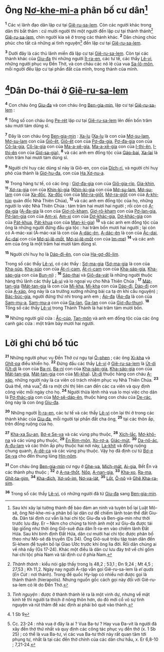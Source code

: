 # Ông [Nơ-khe-mi-a]() phân bố cư dân[^1-966ad6bd-5d46-40a2-82c8-196509e9312b]
<sup><b>1</b></sup> Các vị lãnh đạo dân lập cư tại [Giê-ru-sa-lem](). Còn các người khác trong dân thì bắt thăm : cứ mười người thì một người đến lập cư tại thành thánh[^2-966ad6bd-5d46-40a2-82c8-196509e9312b] [Giê-ru-sa-lem](), chín người kia sẽ ở trong các thành khác. <sup><b>2</b></sup> Dân chúng chúc phúc cho tất cả những ai tình nguyện[^3-966ad6bd-5d46-40a2-82c8-196509e9312b] đến lập cư tại [Giê-ru-sa-lem]().

<sup><b>3</b></sup> Dưới đây là các thủ lãnh miền đã lập cư tại [Giê-ru-sa-lem](). Còn tại các thành khác của [Giu-đa]() thì những người [Ít-ra-en](), các tư tế, các thầy [Lê-vi](), những người phục vụ Đền Thờ, và con cháu các nô lệ của vua [Sa-lô-môn](), mỗi người đều lập cư tại phần đất của mình, trong thành của mình.

# [^1@-966ad6bd-5d46-40a2-82c8-196509e9312b]Dân Do-thái ở [Giê-ru-sa-lem]()
<sup><b>4</b></sup> Con cháu ông [Giu-đa]() và con cháu ông [Ben-gia-min](), lập cư tại [Giê-ru-sa-lem]() :

<sup><b>6</b></sup> Tổng số con cháu ông [Pe-rét]() lập cư tại [Giê-ru-sa-lem]() lên đến bốn trăm sáu mươi tám dũng sĩ.

<sup><b>7</b></sup> Đây là con cháu ông [Ben-gia-min]() : [Xa-lu]() ([Xa-lu]() là con của [Mơ-su-lam](), [Mơ-su-lam]() con của [Giô-ết](), [Giô-ết]() con của [Pơ-đa-gia](), [Pơ-đa-gia]() con của [Cô-la-gia](), [Cô-la-gia]() con của [Ma-a-xê-gia](), [Ma-a-xê-gia]() con của [I-thi-ên](), [I-thi-ên]() con của [Giơ-sa-gia]()), <sup><b>8</b></sup> và các anh em đồng tộc của [Gáp-bai](), [Xa-lai]() là chín trăm hai mươi tám dũng sĩ.

<sup><b>9</b></sup> Người chỉ huy các dũng sĩ này là Giô-en, con của [Dích-ri](), và người chỉ huy phó của thành là [Giơ-hu-đa](), con của [Ha Xơ-nu-a]().

<sup><b>10</b></sup> Trong hàng tư tế, có các ông : [Giơ-đa-gia]() con của [Giô-gia-ríp](), [Gia-khin](), <sup><b>11</b></sup> [Xơ-ra-gia]() con của [Khin-ki-gia]() ([Khin-ki-gia]() con của [Mơ-su-lam](), [Mơ-su-lam]() con của [Xa-đốc](), [Xa-đốc]() con của [Mơ-ra-giốt](), [Mơ-ra-giốt]() con của [A-khi-túp]() quản đốc Nhà Thiên Chúa), <sup><b>12</b></sup> và các anh em đồng tộc của họ, những người lo việc Nhà Thiên Chúa : tám trăm hai mươi hai người ; rồi còn có [A-đa-gia]() ([A-đa-gia]() là con của [Giơ-rô-kham](), [Giơ-rô-kham]() con của [Pơ-lan-gia](), [Pơ-lan-gia]() con của [Am-xi](), [Am-xi]() con của [Dơ-khác-gia](), [Dơ-khác-gia]() con của [Pát-khua](), [Pát-khua]() con của [Man-ki-gia]()) <sup><b>13</b></sup> và các anh em đồng tộc của ông là những người đứng đầu gia tộc : hai trăm bốn mươi hai người ; lại còn có A-mác-xai (A-mác-xai là con của [A-dác-ên](), [A-dác-ên]() là con của [Ác-dai](), [Ác-dai]() con của [Mơ-si-lê-mốt](), [Mơ-si-lê-mốt]() con của [Im-me]()) <sup><b>14</b></sup> và các anh em của ông là một trăm hai mươi tám dũng sĩ.

<sup><b>15</b></sup> Người chỉ huy họ là [Dáp-đi-ên](), con của [Ha-gơ-đô-lim]().

Trong số các thầy [Lê-vi](), có các thầy : [Sơ-ma-gia]() ([Sơ-ma-gia]() là con của [Kha-súp](), [Kha-súp]() con của [Át-ri-cam](), [Át-ri-cam]() con của [Kha-sáp-gia](), [Kha-sáp-gia]() con của [Bun-ni]()) ; <sup><b>16</b></sup> [Sáp-thai]() và [Giô-da-vát]() là những người thuộc hàng thủ lãnh các thầy [Lê-vi]() và lo ngoại vụ cho Nhà Thiên Chúa ; <sup><b>17</b></sup> [Mát-tan-gia]() ([Mát-tan-gia]() là con của [Mi-kha](), [Mi-kha]() con của [Dáp-đi](), [Dáp-đi]() con của [A-xáp](), ông này là ca trưởng xướng những bài ca tạ ơn khi cầu nguyện) ; [Bác-búc-gia](), người đứng thứ nhì trong anh em ; [Áp-đa]() ([Áp-đa]() là con của [Sam-mu-a](), [Sam-mu-a]() con của [Ga-lan](), [Ga-lan]() con của [Giơ-đu-thun]()). <sup><b>18</b></sup> Tổng số các thầy [Lê-vi]() trong Thành Thánh là hai trăm tám mươi bốn.

<sup><b>19</b></sup> Những người giữ cửa : [Ắc-cúp](), [Tan-môn]() và anh em đồng tộc của các ông canh gác cửa : một trăm bảy mươi hai người.

# Lời ghi chú bổ túc
<sup><b>21</b></sup> Những người phục vụ Đền Thờ cư ngụ tại [Ô-phen]() ; các ông [Xi-kha]() và [Ghít-pa]() điều khiển họ. <sup><b>22</b></sup> Đứng đầu các thầy [Lê-vi]() ở [Giê-ru-sa-lem]() là [Út-di]() ([Út-di]() là con của [Ba-ni](), [Ba-ni]() con của [Kha-sáp-gia](), [Kha-sáp-gia]() con của [Mát-tan-gia](), [Mát-tan-gia]() con của [Mi-kha]()). [Út-di]() thuộc hàng con cháu [A-xáp](), những người này là ca viên có trách nhiệm phục vụ Nhà Thiên Chúa. <sup><b>23</b></sup> Quả thế, nhà vua[^5-966ad6bd-5d46-40a2-82c8-196509e9312b] đã ra một chỉ thị liên can đến các ca viên và quy định công việc mỗi ngày cho họ. <sup><b>24</b></sup> Người thừa lệnh nhà vua lo mọi việc cho dân là [Pơ-thác-gia]() con của [Mơ-sê-dáp-ên](), thuộc hàng con cháu của [De-rác](), ông này là con ông [Giu-đa]().

<sup><b>20</b></sup> Những người [Ít-ra-en](), các tư tế và các thầy [Lê-vi]() còn lại thì ở trong các thành khác của [Giu-đa](), mỗi người tại phần đất cha ông, <sup><b>25</b></sup> tại các thôn ấp, trên đồng ruộng của họ.

<sup><b>27</b></sup> [Kha-xa Su-an](), [Bơ-e Se-va]() và các vùng phụ thuộc, <sup><b>28</b></sup> [Xích-lắc](), [Mơ-khô-na]() và các vùng phụ thuộc, <sup><b>29</b></sup> [Ên Rim-môn](), [Xo-rơ-a](), [Giác-mút](), <sup><b>30</b></sup> [Da-nô-ác](), [A-đu-lam]() và các thôn ấp phụ thuộc hai nơi này, [La-khít]() và đồng ruộng chung quanh, [A-dê-ca]() và các vùng phụ thuộc. Vậy họ đã định cư từ [Bơ-e Se-va]() cho đến thung lũng [Hin-nôm]().

<sup><b>31</b></sup> Con cháu ông [Ben-gia-min]() cư ngụ ở [Ghe-va](), [Mích-mát](), [Ai-gia](), Bết Ên và các thành phụ thuộc ; <sup><b>32</b></sup> ở [A-na-thốt](), [Nốp](), [A-nan-gia](), <sup><b>33</b></sup> [Kha-xo](), [Ra-ma](), [Ghít-ta-gim](), <sup><b>34</b></sup> [Kha-đích](), [Xơ-vô-im](), [Nơ-va-lát](), <sup><b>35</b></sup> [Lốt](), [Ô-nô]() và [Ghê Kha-ra-sim]().

<sup><b>36</b></sup> Trong số các thầy [Lê-vi](), có những người đã từ [Giu-đa]() sang [Ben-gia-min]().

[^1-966ad6bd-5d46-40a2-82c8-196509e9312b]: Sau khi xây lại tường thành để bảo đảm an ninh và tuyên bố lại Luật Mô-sê, ông Nơ-khe-mi-a phân bố lại dân cư để chiếm lãnh toàn thể đất Giu-đa. Dân tái định cư vẫn là hai chi tộc Giu-đa và Ben-gia-min như thời trước lưu đày. Er – Nkm cho chúng ta hình ảnh một xứ Giu-đa được tái lập giống như thời ông Giô-suê đưa dân Ít-ra-en vào chiếm lãnh Đất Hứa. Sau khi bình định Đất Hứa, dân cư mười hai chi tộc được phân bố theo như Mô-sê đã truyền (Ds 34). Ông Giô-suê triệu tập toàn dân đến Si-khem để tuyên bố lại Giao Ước trước khi ông lìa đời. Rồi dân chúng ai về nhà nấy (Gs 17-24). Khác một điều là dân cư lưu đày trở về chỉ gồm hai chi tộc phía Nam và tái định cư ở phía Nam.
[^2-966ad6bd-5d46-40a2-82c8-196509e9312b]: *Thành thánh* : kiểu nói gặp thấy trong Is 48,2 ; 53,1 ; Đn 9,24 ; Mt 4,5 ; 27,53 ; Kh 11,2. Ngày nay người Ả-rập vẫn gọi Giê-ru-sa-lem là *el quds* (*En Cút* : nơi thánh). Trong đế quốc Hy-lạp có nhiều nơi được gọi là thành thánh (hierapolis). Nhưng nguồn gốc cách gọi này đối với Giê-ru-sa-lem có lẽ do Đền Thờ.
[^3-966ad6bd-5d46-40a2-82c8-196509e9312b]: *Tình nguyện* : được ở thành thánh lẽ ra là một vinh dự, nhưng về mặt kinh tế thì người ta thích ở nông thôn hơn, do đó mới cổ võ sự tình nguyện và rút thăm để xác định ai phải bỏ quê vào thành.
[^5-966ad6bd-5d46-40a2-82c8-196509e9312b]: Cc. 23-24 : nhà vua ở đây là ai ? Vua Ba-tư ? Hay vua Đa-vít là người đã xây đền thờ thứ nhất và quy định các công tác phục vụ đền thờ (x. 1 Sb 25) ; có thể là vua Ba-tư, vì các vua Ba-tư thời này rất quan tâm tới phụng tự, nhất là tại các đền thờ chính của các dân chư hầu, x. Er 6,8-10 ; 7,21-24.
[^1@-966ad6bd-5d46-40a2-82c8-196509e9312b]: 1 Sb 9